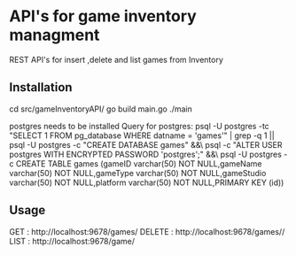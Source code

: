 # API's for game inventory managment

REST API's for insert ,delete and list games from Inventory

## Installation

cd src/gameInventoryAPI/
go build main.go
./main

postgres needs to be installed
Query for postgres:
psql -U postgres -tc "SELECT 1 FROM pg_database WHERE datname = 'games'" | grep -q 1 || psql -U postgres -c "CREATE DATABASE games" &&\ psql -c "ALTER USER postgres WITH ENCRYPTED PASSWORD 'postgres';" &&\ psql -U postgres -c CREATE TABLE games (gameID varchar(50) NOT NULL,gameName varchar(50) NOT NULL,gameType varchar(50) NOT NULL,gameStudio varchar(50) NOT NULL,platform varchar(50) NOT NULL,PRIMARY KEY (id))

## Usage

GET : http://localhost:9678/games/
DELETE : http://localhost:9678/games/<gameid>/
LIST : http://localhost:9678/game/
